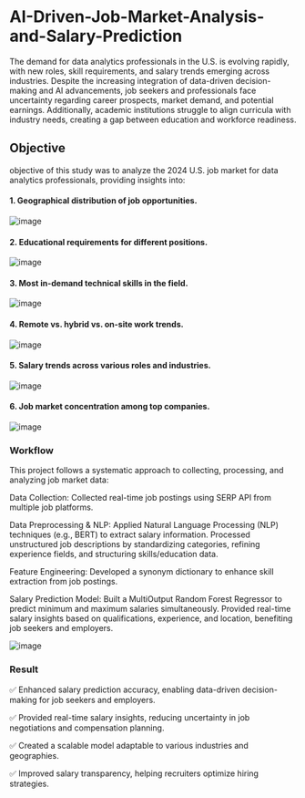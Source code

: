 # AI-Driven-Job-Market-Analysis-and-Salary-Prediction

The demand for data analytics professionals in the U.S. is evolving rapidly, with new roles, skill requirements, and salary trends emerging across industries. Despite the increasing integration of data-driven decision-making and AI advancements, job seekers and professionals face uncertainty regarding career prospects, market demand, and potential earnings. Additionally, academic institutions struggle to align curricula with industry needs, creating a gap between education and workforce readiness.

## Objective
objective of this study was to analyze the 2024 U.S. job market for data analytics professionals, providing insights into:

#### 1. Geographical distribution of job opportunities.
![image](https://github.com/user-attachments/assets/d0184e8d-7726-4537-af5a-e8d5f1ca87c5)

#### 2. Educational requirements for different positions.
![image](https://github.com/user-attachments/assets/b1a62eed-69be-40ca-921d-50be009dca4e)

#### 3. Most in-demand technical skills in the field.
![image](https://github.com/user-attachments/assets/d16049fc-a273-4413-8941-22f03bebe67f)

#### 4. Remote vs. hybrid vs. on-site work trends.
![image](https://github.com/user-attachments/assets/8d9fdb1c-7417-48cd-ad7a-357d2dc7eef1)

#### 5. Salary trends across various roles and industries.
![image](https://github.com/user-attachments/assets/d7ad05a3-26be-4145-b00a-bddb18115eba)

#### 6. Job market concentration among top companies.
![image](https://github.com/user-attachments/assets/d13aceba-4000-46b9-b06c-736235ad259d)


### Workflow
This project follows a systematic approach to collecting, processing, and analyzing job market data:

Data Collection:
Collected real-time job postings using SERP API from multiple job platforms.

Data Preprocessing & NLP:
Applied Natural Language Processing (NLP) techniques (e.g., BERT) to extract salary information.
Processed unstructured job descriptions by standardizing categories, refining experience fields, and structuring skills/education data.

Feature Engineering:
Developed a synonym dictionary to enhance skill extraction from job postings.

Salary Prediction Model:
Built a MultiOutput Random Forest Regressor to predict minimum and maximum salaries simultaneously.
Provided real-time salary insights based on qualifications, experience, and location, benefiting job seekers and employers.

![image](https://github.com/user-attachments/assets/c2f09833-3533-4c15-a699-f8d7f29f3a5a)

### Result
✅ Enhanced salary prediction accuracy, enabling data-driven decision-making for job seekers and employers.

✅ Provided real-time salary insights, reducing uncertainty in job negotiations and compensation planning.

✅ Created a scalable model adaptable to various industries and geographies.

✅ Improved salary transparency, helping recruiters optimize hiring strategies.
